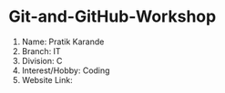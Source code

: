 # Git-and-GitHub-Workshop

1. Name: Pratik Karande 
2. Branch: IT
3. Division: C
4. Interest/Hobby: Coding
5. Website Link: 
